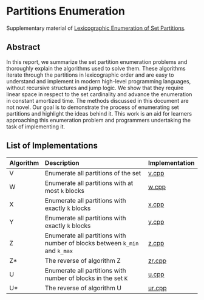 # Partitions Enumeration

Supplementary material of [Lexicographic Enumeration of Set Partitions](https://arxiv.org/abs/2105.07472).

## Abstract

In this report, we summarize the set partition enumeration problems and thoroughly explain the algorithms used to solve them. These algorithms iterate through the partitions in lexicographic order and are easy to understand and implement in modern high-level programming languages, without recursive structures and jump logic. We show that they require linear space in respect to the set cardinality and advance the enumeration in constant amortized time. The methods discussed in this document are not novel. Our goal is to demonstrate the process of enumerating set partitions and highlight the ideas behind it. This work is an aid for learners approaching this enumeration problem and programmers undertaking the task of implementing it.

## List of Implementations

| Algorithm | Description                                                                | Implementation   |
|:----------|:---------------------------------------------------------------------------|:-----------------|
| V         | Enumerate all partitions of the set                                        | [v.cpp](v.cpp)   |
| W         | Enumerate all partitions with at most `k` blocks                           | [w.cpp](w.cpp)   |
| X         | Enumerate all partitions with exactly `k` blocks                           | [x.cpp](x.cpp)   |
| Y         | Enumerate all partitions with exactly `k` blocks                           | [y.cpp](y.cpp)   |
| Z         | Enumerate all partitions with number of blocks between `k_min` and `k_max` | [z.cpp](z.cpp)   |
| Z*        | The reverse of algorithm Z                                                 | [zr.cpp](zr.cpp) |
| U         | Enumerate all partitions with number of blocks in the set `K`              | [u.cpp](u.cpp)   |
| U*        | The reverse of algorithm U                                                 | [ur.cpp](ur.cpp) |
